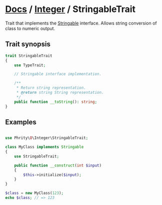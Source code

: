 # [Docs](../../README.md) / [Integer](../Integer.md) / StringableTrait

Trait that implements the [Stringable](https://www.php.net/manual/en/class.stringable) interface.
Allows string conversion of class to numeric output.

## Trait synopsis

```php
trait StringableTrait
{
    use TypeTrait;

    // Stringable interface implementation.

    /**
     * Return string representation.
     * @return string String representation.
     */
    public function __toString(): string;
}
```

## Examples

```php

use Phrity\O\Integer\StringableTrait;

class MyClass implements Stringable
{
    use StringableTrait;

    public function __construct(int $input)
    {
        $this->initialize($input);
    }
}

$class = new MyClass(123);
echo $class; // => 123
```
